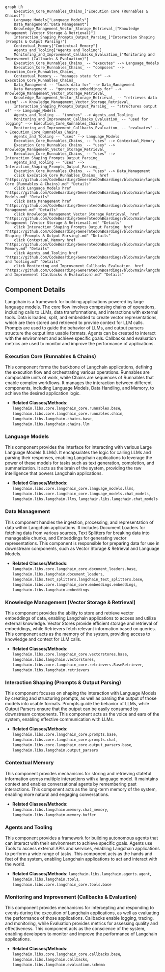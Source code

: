 ```mermaid
graph LR
    Execution_Core_Runnables_Chains_["Execution Core (Runnables & Chains)"]
    Language_Models["Language Models"]
    Data_Management["Data Management"]
    Knowledge_Management_Vector_Storage_Retrieval_["Knowledge Management (Vector Storage & Retrieval)"]
    Interaction_Shaping_Prompts_Output_Parsing_["Interaction Shaping (Prompts & Output Parsing)"]
    Contextual_Memory["Contextual Memory"]
    Agents_and_Tooling["Agents and Tooling"]
    Monitoring_and_Improvement_Callbacks_Evaluation_["Monitoring and Improvement (Callbacks & Evaluation)"]
    Execution_Core_Runnables_Chains_ -- "executes" --> Language_Models
    Execution_Core_Runnables_Chains_ -- "composes" --> Execution_Core_Runnables_Chains_
    Contextual_Memory -- "manages state for" --> Execution_Core_Runnables_Chains_
    Data_Management -- "loads data for" --> Data_Management
    Data_Management -- "generates embeddings for" --> Knowledge_Management_Vector_Storage_Retrieval_
    Knowledge_Management_Vector_Storage_Retrieval_ -- "retrieves data using" --> Knowledge_Management_Vector_Storage_Retrieval_
    Interaction_Shaping_Prompts_Output_Parsing_ -- "structures output of" --> Language_Models
    Agents_and_Tooling -- "invokes" --> Agents_and_Tooling
    Monitoring_and_Improvement_Callbacks_Evaluation_ -- "used for logging" --> Execution_Core_Runnables_Chains_
    Monitoring_and_Improvement_Callbacks_Evaluation_ -- "evaluates" --> Execution_Core_Runnables_Chains_
    Agents_and_Tooling -- "uses" --> Language_Models
    Execution_Core_Runnables_Chains_ -- "uses" --> Contextual_Memory
    Execution_Core_Runnables_Chains_ -- "uses" --> Knowledge_Management_Vector_Storage_Retrieval_
    Execution_Core_Runnables_Chains_ -- "uses" --> Interaction_Shaping_Prompts_Output_Parsing_
    Agents_and_Tooling -- "uses" --> Interaction_Shaping_Prompts_Output_Parsing_
    Execution_Core_Runnables_Chains_ -- "uses" --> Data_Management
    click Execution_Core_Runnables_Chains_ href "https://github.com/CodeBoarding/GeneratedOnBoardings/blob/main/langchain/Execution Core (Runnables & Chains).md" "Details"
    click Language_Models href "https://github.com/CodeBoarding/GeneratedOnBoardings/blob/main/langchain/Language Models.md" "Details"
    click Data_Management href "https://github.com/CodeBoarding/GeneratedOnBoardings/blob/main/langchain/Data Management.md" "Details"
    click Knowledge_Management_Vector_Storage_Retrieval_ href "https://github.com/CodeBoarding/GeneratedOnBoardings/blob/main/langchain/Knowledge Management (Vector Storage & Retrieval).md" "Details"
    click Interaction_Shaping_Prompts_Output_Parsing_ href "https://github.com/CodeBoarding/GeneratedOnBoardings/blob/main/langchain/Interaction Shaping (Prompts & Output Parsing).md" "Details"
    click Contextual_Memory href "https://github.com/CodeBoarding/GeneratedOnBoardings/blob/main/langchain/Contextual Memory.md" "Details"
    click Agents_and_Tooling href "https://github.com/CodeBoarding/GeneratedOnBoardings/blob/main/langchain/Agents and Tooling.md" "Details"
    click Monitoring_and_Improvement_Callbacks_Evaluation_ href "https://github.com/CodeBoarding/GeneratedOnBoardings/blob/main/langchain/Monitoring and Improvement (Callbacks & Evaluation).md" "Details"
```

## Component Details

Langchain is a framework for building applications powered by large language models. The core flow involves composing chains of operations, including calls to LLMs, data transformations, and interactions with external tools. Data is loaded, split, and embedded to create vector representations, which are then stored and retrieved to provide context for LLM calls. Prompts are used to guide the behavior of LLMs, and output parsers structure the output into usable formats. Agents can be created to interact with the environment and achieve specific goals. Callbacks and evaluation metrics are used to monitor and improve the performance of applications.

### Execution Core (Runnables & Chains)
This component forms the backbone of Langchain applications, defining the execution flow and orchestrating various operations. Runnables are composable units of work, while Chains are sequences of Runnables that enable complex workflows. It manages the interaction between different components, including Language Models, Data Handling, and Memory, to achieve the desired application logic.
- **Related Classes/Methods**: `langchain.libs.core.langchain_core.runnables.base`, `langchain.libs.core.langchain_core.runnables.chain`, `langchain.libs.langchain.chains.base`, `langchain.libs.langchain.chains.llm`

### Language Models
This component provides the interface for interacting with various Large Language Models (LLMs). It encapsulates the logic for calling LLMs and parsing their responses, enabling Langchain applications to leverage the power of these models for tasks such as text generation, completion, and summarization. It acts as the brain of the system, providing the raw intelligence that powers Langchain applications.
- **Related Classes/Methods**: `langchain.libs.core.langchain_core.language_models.llms`, `langchain.libs.core.langchain_core.language_models.chat_models`, `langchain.libs.langchain.llms`, `langchain.libs.langchain.chat_models`

### Data Management
This component handles the ingestion, processing, and representation of data within Langchain applications. It includes Document Loaders for fetching data from various sources, Text Splitters for breaking data into manageable chunks, and Embeddings for generating vector representations. This component is responsible for preparing data for use in downstream components, such as Vector Storage & Retrieval and Language Models.
- **Related Classes/Methods**: `langchain.libs.core.langchain_core.document_loaders.base`, `langchain.libs.langchain.document_loaders`, `langchain.libs.text_splitters.langchain_text_splitters.base`, `langchain.libs.core.langchain_core.embeddings.embeddings`, `langchain.libs.langchain.embeddings`

### Knowledge Management (Vector Storage & Retrieval)
This component provides the ability to store and retrieve vector embeddings of data, enabling Langchain applications to access and utilize external knowledge. Vector Stores provide efficient storage and retrieval of embeddings, while Retrievers fetch relevant information based on queries. This component acts as the memory of the system, providing access to knowledge and context for LLM calls.
- **Related Classes/Methods**: `langchain.libs.core.langchain_core.vectorstores.base`, `langchain.libs.langchain.vectorstores`, `langchain.libs.core.langchain_core.retrievers.BaseRetriever`, `langchain.libs.langchain.retrievers`

### Interaction Shaping (Prompts & Output Parsing)
This component focuses on shaping the interaction with Language Models by creating and structuring prompts, as well as parsing the output of those models into usable formats. Prompts guide the behavior of LLMs, while Output Parsers ensure that the output can be easily consumed by downstream components. This component acts as the voice and ears of the system, enabling effective communication with LLMs.
- **Related Classes/Methods**: `langchain.libs.core.langchain_core.prompts.base`, `langchain.libs.core.langchain_core.prompts.chat`, `langchain.libs.core.langchain_core.output_parsers.base`, `langchain.libs.langchain.output_parsers`

### Contextual Memory
This component provides mechanisms for storing and retrieving stateful information across multiple interactions with a language model. It maintains context and enables conversational agents by remembering past interactions. This component acts as the long-term memory of the system, enabling more natural and engaging conversations.
- **Related Classes/Methods**: `langchain.libs.langchain.memory.chat_memory`, `langchain.libs.langchain.memory.buffer`

### Agents and Tooling
This component provides a framework for building autonomous agents that can interact with their environment to achieve specific goals. Agents use Tools to access external APIs and services, enabling Langchain applications to perform a wide range of tasks. This component acts as the hands and feet of the system, enabling Langchain applications to act and interact with the world.
- **Related Classes/Methods**: `langchain.libs.langchain.agents.agent`, `langchain.libs.langchain.tools`, `langchain.libs.core.langchain_core.tools.base`

### Monitoring and Improvement (Callbacks & Evaluation)
This component provides mechanisms for intercepting and responding to events during the execution of Langchain applications, as well as evaluating the performance of those applications. Callbacks enable logging, tracing, and monitoring, while Evaluation provides metrics for assessing quality and effectiveness. This component acts as the conscience of the system, enabling developers to monitor and improve the performance of Langchain applications.
- **Related Classes/Methods**: `langchain.libs.core.langchain_core.callbacks.base`, `langchain.libs.langchain.callbacks`, `langchain.libs.langchain.evaluation.schema`